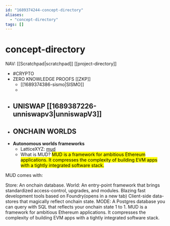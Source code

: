 ```yaml
---
id: "1689374244-concept-directory"
aliases:
  - "concept-directory"
tags: []
---
```


# concept-directory
NAV:
[[Scratchpad|scratchpad]]
[[project-directory]]


- #CRYPTO
- ZERO KNOWLEDGE PROOFS [[ZKP]]
  - [[1689374386-sismo|SISMO]]
  -
- ## UNISWAP [[1689387226-unniswapv3|unniswapV3]]
- ## ONCHAIN WORLDS
- **Autonomous worlds frameworks**
  - LatticeXYZ: [mud](https://mud.dev)
  -   What is MUD?
<mark>MUD is a framework for ambitious Ethereum applications. It compresses the complexity of building EVM apps with a tightly integrated software stack.</mark>

MUD comes with:

Store: An onchain database.
World: An entry-point framework that brings standardized access-control, upgrades, and modules.
Blazing fast development tools based on Foundry(opens in a new tab)
Client-side data-stores that magically reflect onchain state.
MODE: A Postgres database you can query with SQL that reflects your onchain state 1 to 1.
MUD is a framework for ambitious Ethereum applications. It compresses the complexity of building EVM apps with a tightly integrated software stack.
